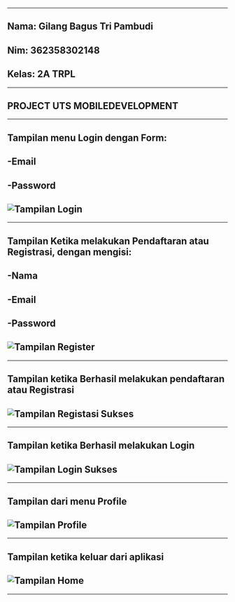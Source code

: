 -------------------------------
Nama: Gilang Bagus Tri Pambudi
-
Nim: 362358302148
-
Kelas: 2A TRPL
-
-------------------------------
PROJECT UTS MOBILEDEVELOPMENT
-
-------------------------------
Tampilan menu Login dengan Form:
-
-Email
-
-Password
-
![Tampilan Login](https://github.com/user-attachments/assets/41970bec-3ea6-4f7d-990d-3d97ff0d973a)
-
-------------------------------
Tampilan Ketika melakukan Pendaftaran atau Registrasi, dengan mengisi:
-
-Nama
-
-Email
-
-Password
-
![Tampilan Register](https://github.com/user-attachments/assets/936b469a-ce3e-4f65-95ba-8d06783569bc)
-
-------------------------------
Tampilan ketika Berhasil melakukan pendaftaran atau Registrasi
-
![Tampilan Registasi Sukses](https://github.com/user-attachments/assets/cdc273f8-8f44-4efe-85ff-30ed0cbb845e)
-
-------------------------------
Tampilan ketika Berhasil melakukan Login
-
![Tampilan Login Sukses](https://github.com/user-attachments/assets/8796553d-44a3-4d7b-8475-973b2cd5f82a)
-
-------------------------------
Tampilan dari menu Profile
-
![Tampilan Profile](https://github.com/user-attachments/assets/aa43f350-1bcb-47de-a87b-eb05e37e61f3)
-
-------------------------------
Tampilan ketika keluar dari aplikasi
-
![Tampilan Home](https://github.com/user-attachments/assets/548ea02a-46cb-4359-a792-cca3c1d6d3e8)
-
-------------------------------






